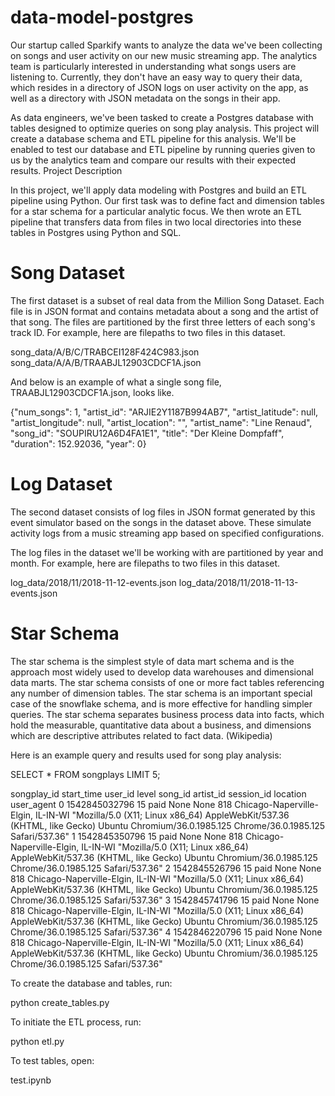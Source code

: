 # data-model-postgres

Our startup called Sparkify wants to analyze the data we've been collecting on songs and user activity on our new music streaming app. The analytics team is particularly interested in understanding what songs users are listening to. Currently, they don't have an easy way to query their data, which resides in a directory of JSON logs on user activity on the app, as well as a directory with JSON metadata on the songs in their app.

As data engineers, we've been tasked to create a Postgres database with tables designed to optimize queries on song play analysis. This project will create a database schema and ETL pipeline for this analysis. We'll be enabled to test our database and ETL pipeline by running queries given to us by the analytics team and compare our results with their expected results.
Project Description

In this project, we'll apply data modeling with Postgres and build an ETL pipeline using Python. Our first task was to define fact and dimension tables for a star schema for a particular analytic focus. We then wrote an ETL pipeline that transfers data from files in two local directories into these tables in Postgres using Python and SQL.

# Song Dataset

The first dataset is a subset of real data from the Million Song Dataset. Each file is in JSON format and contains metadata about a song and the artist of that song. The files are partitioned by the first three letters of each song's track ID. For example, here are filepaths to two files in this dataset.

song_data/A/B/C/TRABCEI128F424C983.json
song_data/A/A/B/TRAABJL12903CDCF1A.json

And below is an example of what a single song file, TRAABJL12903CDCF1A.json, looks like.

{"num_songs": 1, "artist_id": "ARJIE2Y1187B994AB7", "artist_latitude": null, "artist_longitude": null, "artist_location": "", "artist_name": "Line Renaud", "song_id": "SOUPIRU12A6D4FA1E1", "title": "Der Kleine Dompfaff", "duration": 152.92036, "year": 0}

# Log Dataset

The second dataset consists of log files in JSON format generated by this event simulator based on the songs in the dataset above. These simulate activity logs from a music streaming app based on specified configurations.

The log files in the dataset we'll be working with are partitioned by year and month. For example, here are filepaths to two files in this dataset.

log_data/2018/11/2018-11-12-events.json
log_data/2018/11/2018-11-13-events.json

# Star Schema

The star schema is the simplest style of data mart schema and is the approach most widely used to develop data warehouses and dimensional data marts. The star schema consists of one or more fact tables referencing any number of dimension tables. The star schema is an important special case of the snowflake schema, and is more effective for handling simpler queries. The star schema separates business process data into facts, which hold the measurable, quantitative data about a business, and dimensions which are descriptive attributes related to fact data. (Wikipedia)

Here is an example query and results used for song play analysis:

SELECT * FROM songplays LIMIT 5;

songplay_id 	start_time 	user_id 	level 	song_id 	artist_id 	session_id 	location 	user_agent
0 	1542845032796 	15 	paid 	None 	None 	818 	Chicago-Naperville-Elgin, IL-IN-WI 	"Mozilla/5.0 (X11; Linux x86_64) AppleWebKit/537.36 (KHTML, like Gecko) Ubuntu Chromium/36.0.1985.125 Chrome/36.0.1985.125 Safari/537.36"
1 	1542845350796 	15 	paid 	None 	None 	818 	Chicago-Naperville-Elgin, IL-IN-WI 	"Mozilla/5.0 (X11; Linux x86_64) AppleWebKit/537.36 (KHTML, like Gecko) Ubuntu Chromium/36.0.1985.125 Chrome/36.0.1985.125 Safari/537.36"
2 	1542845526796 	15 	paid 	None 	None 	818 	Chicago-Naperville-Elgin, IL-IN-WI 	"Mozilla/5.0 (X11; Linux x86_64) AppleWebKit/537.36 (KHTML, like Gecko) Ubuntu Chromium/36.0.1985.125 Chrome/36.0.1985.125 Safari/537.36"
3 	1542845741796 	15 	paid 	None 	None 	818 	Chicago-Naperville-Elgin, IL-IN-WI 	"Mozilla/5.0 (X11; Linux x86_64) AppleWebKit/537.36 (KHTML, like Gecko) Ubuntu Chromium/36.0.1985.125 Chrome/36.0.1985.125 Safari/537.36"
4 	1542846220796 	15 	paid 	None 	None 	818 	Chicago-Naperville-Elgin, IL-IN-WI 	"Mozilla/5.0 (X11; Linux x86_64) AppleWebKit/537.36 (KHTML, like Gecko) Ubuntu Chromium/36.0.1985.125 Chrome/36.0.1985.125 Safari/537.36"

To create the database and tables, run:

python create_tables.py

To initiate the ETL process, run:

python etl.py

To test tables, open:

test.ipynb
